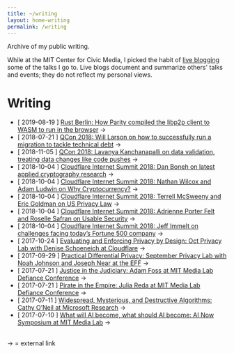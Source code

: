 ```yaml
---
title: ~/writing
layout: home-writing
permalink: /writing
---
```



Archive of my public writing.

While at the MIT Center for Civic Media, I picked the habit of [live blogging](http://www.ethanzuckerman.com/blog/2007/07/27/the-5-4-3-double-play-or-the-art-of-conference-blogging/) some of the talks I go to. Live blogs document and summarize others' talks and events; they do not reflect my personal views.

# Writing
- \[ 2019-08-19 \] [Rust Berlin: How Parity compiled the libp2p client to WASM to run in the browser](https://twitter.com/merry/status/1163547439535665152) ->
- \[ 2018-07-21 \] [QCon 2018: Will Larson on how to successfully run a migration to tackle technical debt](https://medium.com/@merrymou/qcon-2018-will-larson-on-data-validation-treating-data-changes-like-code-pushes-30843882f461) ->
- \[ 2018-11-05 \] [QCon 2018: Lavanya Kanchanapalli on data validation, treating data changes like code pushes](https://medium.com/@merrymou/qcon-2018-lavanya-kanchanapalli-on-data-validation-treating-data-changes-like-code-pushes-9be30153cf43) ->
- \[ 2018-10-04 \] [Cloudflare Internet Summit 2018: Dan Boneh on latest applied cryptography research](https://medium.com/@merrymou/cloudflare-internet-summit-2018-dan-boneh-on-latest-applied-cryptography-research-b806dc5e2300) ->
- \[ 2018-10-04 \] [Cloudflare Internet Summit 2018: Nathan Wilcox and Adam Ludwin on Why Cryptocurrency?](https://medium.com/@merrymou/cloudflare-internet-summit-2018-nathan-wilcox-and-adam-ludwin-on-why-cryptocurrency-7e65d4d398b) ->
- \[ 2018-10-04 \] [Cloudflare Internet Summit 2018: Terrell McSweeny and Eric Goldman on US Privacy Law](https://medium.com/@merrymou/cloudflare-internet-summit-2018-terrell-mcsweeny-and-eric-goldman-on-us-privacy-law-9b85a6a8df44) ->
- \[ 2018-10-04 \] [Cloudflare Internet Summit 2018: Adrienne Porter Felt and Roselle Safran on Usable Security](https://medium.com/@merrymou/cloudflare-internet-summit-2018-adrienne-porter-felt-and-roselle-safran-on-usable-security-db180d367f2f) ->
- \[ 2018-10-04 \] [Cloudflare Internet Summit 2018: Jeff Immelt on challenges facing today’s Fortune 500 company](https://medium.com/@merrymou/cloudflare-internet-summit-2018-jeff-immelt-on-challenges-facing-todays-fortune-500-company-7d04bf05a5b9) ->
- \[ 2017-10-24 \] [Evaluating and Enforcing Privacy by Design: Oct Privacy Lab with Denise Schoeneich at Cloudflare](https://medium.com/@merrymou/evaluating-and-enforcing-privacy-by-design-october-privacy-lab-with-denis-schoeneich-at-cloudflare-8fd2972b04eb) ->
- \[ 2017-09-29 \] [Practical Differential Privacy: September Privacy Lab with Noah Johnson and Joseph Near at the EFF](https://medium.com/@merrymou/practical-differential-privacy-september-privacy-lab-with-noah-johnson-and-joseph-near-at-the-eff-af548fb75a2d) ->
- \[ 2017-07-21 \] [Justice in the Judiciary: Adam Foss at MIT Media Lab Defiance Conference](https://medium.com/@merrymou/justice-in-the-judiciary-adam-foss-at-mit-media-lab-defiance-conference-93dbba634727) ->
- \[ 2017-07-21 \] [Pirate in the Empire: Julia Reda at MIT Media Lab Defiance Conference](https://medium.com/@merrymou/pirate-in-the-empire-julia-reda-at-mit-media-lab-defiance-conference-ec5c553ba372) ->
- \[ 2017-07-11 \] [Widespread, Mysterious, and Destructive Algorithms: Cathy O’Neil at Microsoft Research](https://medium.com/@merrymou/widespread-mysterious-and-destructive-algorithms-cathy-oneil-at-microsoft-research-9c23609f168b) ->
- \[ 2017-07-10 \] [What will AI become, what should AI become: AI Now Symposium at MIT Media Lab](https://medium.com/@merrymou/what-will-ai-become-what-should-ai-become-ai-now-symposium-at-mit-media-lab-7634da404824) ->

<br>
-> = external link
